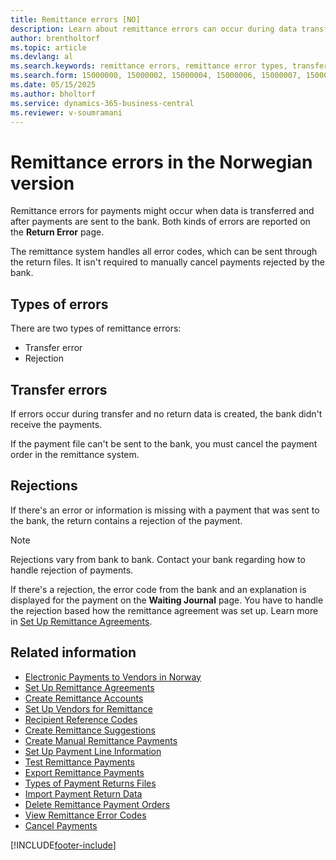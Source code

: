 ```yaml
---
title: Remittance errors [NO]
description: Learn about remittance errors can occur during data transfer or after payments are sent to the bank. These errors are displayed on the Return Error page.
author: brentholtorf
ms.topic: article
ms.devlang: al
ms.search.keywords: remittance errors, remittance error types, transfer errors, rejection, payment errors, Norwegian version
ms.search.form: 15000000, 15000002, 15000004, 15000006, 15000007, 15000010
ms.date: 05/15/2025
ms.author: bholtorf
ms.service: dynamics-365-business-central
ms.reviewer: v-soumramani
---
```


# Remittance errors in the Norwegian version

Remittance errors for payments might occur when data is transferred and after payments are sent to the bank. Both kinds of errors are reported on the **Return Error** page.  

The remittance system handles all error codes, which can be sent through the return files. It isn't required to manually cancel payments rejected by the bank.  

## Types of errors

There are two types of remittance errors:  

- Transfer error  
- Rejection  

## Transfer errors

If errors occur during transfer and no return data is created, the bank didn't receive the payments.  

If the payment file can't be sent to the bank, you must cancel the payment order in the remittance system.  

## Rejections

If there's an error or information is missing with a payment that was sent to the bank, the return contains a rejection of the payment.  

> [!NOTE]  
> Rejections vary from bank to bank. Contact your bank regarding how to handle rejection of payments.  

If there's a rejection, the error code from the bank and an explanation is displayed for the payment on the **Waiting Journal** page. You have to handle the rejection based how the remittance agreement was set up. Learn more in [Set Up Remittance Agreements](how-to-set-up-remittance-agreements.md).  

## Related information

- [Electronic Payments to Vendors in Norway](electronic-payments-to-vendors-in-norway.md)
- [Set Up Remittance Agreements](how-to-set-up-remittance-agreements.md)
- [Create Remittance Accounts](how-to-create-remittance-accounts.md)
- [Set Up Vendors for Remittance](how-to-set-up-vendors-for-remittance.md)
- [Recipient Reference Codes](recipient-reference-codes.md)
- [Create Remittance Suggestions](how-to-create-remittance-suggestions.md)
- [Create Manual Remittance Payments](how-to-create-manual-remittance-payments.md)
- [Set Up Payment Line Information](how-to-set-up-payment-line-information.md)
- [Test Remittance Payments](how-to-test-remittance-payments.md)
- [Export Remittance Payments](how-to-export-remittance-payments.md)
- [Types of Payment Returns Files](types-of-payment-returns-files.md)
- [Import Payment Return Data](how-to-import-payment-return-data.md)
- [Delete Remittance Payment Orders](how-to-delete-remittance-payment-orders.md)
- [View Remittance Error Codes](how-to-view-remittance-error-codes.md)
- [Cancel Payments](how-to-cancel-payments.md)

[!INCLUDE[footer-include](../../includes/footer-banner.md)]
